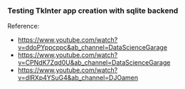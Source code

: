 ### Testing TkInter app creation with sqlite backend

Reference:
- https://www.youtube.com/watch?v=ddoPYppcppc&ab_channel=DataScienceGarage
- https://www.youtube.com/watch?v=CPNdK7Zqd0U&ab_channel=DataScienceGarage
- https://www.youtube.com/watch?v=dlRXp4YSuG4&ab_channel=DJOamen